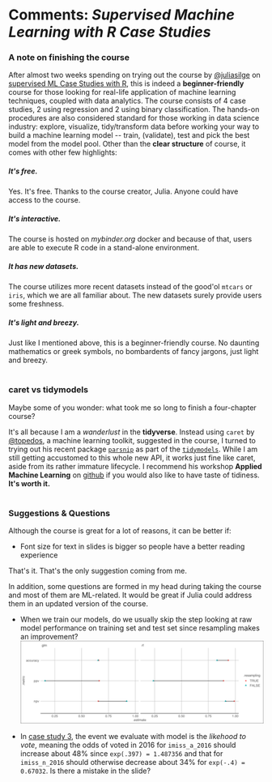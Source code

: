 # Comments: _Supervised Machine Learning with R Case Studies_

### A note on finishing the course

After almost two weeks spending on trying out the course by [@juliasilge](https://twitter.com/juliasilge) on [supervised ML Case Studies with R](https://supervised-ml-course.netlify.com/), this is indeed a **beginner-friendly** course for those looking for real-life application of machine learning techniques, coupled with data analytics. The course consists of 4 case studies, 2 using regression and 2 using binary classification. The hands-on procedures are also considered standard for those working in data science industry: explore, visualize, tidy/transform data before working your way to build a machine learning model -- train, (validate), test and pick the best model from the model pool. Other than the **clear structure** of course, it comes with other few highlights:

##### It's free.

Yes. It's free. Thanks to the course creator, Julia. Anyone could have access to the course.

##### It's interactive.

The course is hosted on _mybinder.org_ docker and because of that, users are able to execute R code in a stand-alone environment.

##### It has new datasets.

The course utilizes more recent datasets instead of the good'ol `mtcars` or `iris`, which we are all familiar about. The new datasets surely provide users some freshness.

##### It's light and breezy.

Just like I mentioned above, this is a beginner-friendly course. No daunting mathematics or greek symbols, no bombardents of fancy jargons, just light and breezy.
<br></br>

### caret vs tidymodels

Maybe some of you wonder: what took me so long to finish a four-chapter course?

It's all because I am a _wanderlust_ in the **tidyverse**. Instead using `caret` by [@topedos](https://twitter.com/topepos), a machine learning toolkit, suggested in the course, I turned to trying out his recent package [`parsnip`](https://tidymodels.github.io/parsnip/index.html) as part of the [`tidymodels`](https://github.com/tidymodels). While I am still getting accustomed to this whole new API, it works just fine like caret, aside from its rather immature lifecycle. I recommend his workshop **Applied Machine Learning** on [github](https://github.com/tidymodels/aml-training) if you would also like to have taste of tidiness. **It's worth it.**
<br></br>

### Suggestions & Questions

Although the course is great for a lot of reasons, it can be better if:

-   Font size for text in slides is bigger so people have a better reading experience

That's it. That's the only suggestion coming from me.

In addition, some questions are formed in my head during taking the course and most of them are ML-related. It would be great if Julia could address them in an updated version of the course.

-   When we train our models, do we usually skip the step looking at raw model performance on training set and test set since resampling makes an improvement?
![resampling performance](https://raw.githubusercontent.com/chuckleong21/supervisedml/master/resampling.png)

-   In [case study 3](https://supervised-ml-course.netlify.com/chapter3), the event we evaluate with model is the _likehood to vote_, meaning the odds of voted in 2016 for `imiss_a_2016` should increase about 48% since `exp(.397) = 1.487356` and that for `imiss_n_2016` should otherwise decrease about 34% for `exp(-.4) = 0.67032`. Is there a mistake in the slide?
